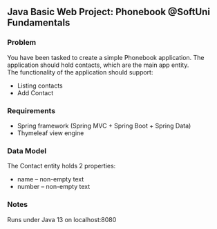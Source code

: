 ## Java Basic Web Project: Phonebook @SoftUni Fundamentals  

### Problem  
You have been tasked to create a simple Phonebook application. The application should hold contacts, which are the main app entity.  
The functionality of the application should support:  
- Listing contacts  
- Add Contact  
### Requirements  
- Spring framework (Spring MVC + Spring Boot + Spring Data)  
- Thymeleaf view engine  
### Data Model  
The Contact entity holds 2 properties:  
- name – non-empty text
- number – non-empty text  

### Notes
Runs under Java 13 on localhost:8080